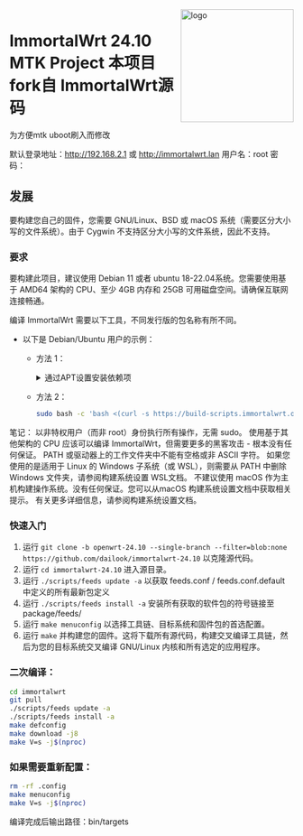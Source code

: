 <img src="https://avatars.githubusercontent.com/u/53193414?s=200&v=4" alt="logo" width="200" height="200" align="right">

# ImmortalWrt 24.10 MTK Project   本项目fork自 ImmortalWrt源码

为方便mtk uboot刷入而修改

默认登录地址：http://192.168.2.1 或 http://immortalwrt.lan  用户名：root  密码：

## 发展
要构建您自己的固件，您需要 GNU/Linux、BSD 或 macOS 系统（需要区分大小写的文件系统）。由于 Cygwin 不支持区分大小写的文件系统，因此不支持。

  ### 要求
  要构建此项目，建议使用 Debian 11 或者 ubuntu 18-22.04系统。您需要使用基于 AMD64 架构的 CPU、至少 4GB 内存和 25GB 可用磁盘空间。请确保互联网连接畅通。

  编译 ImmortalWrt 需要以下工具，不同发行版的包名称有所不同。

  - 以下是 Debian/Ubuntu 用户的示例：<br/>
    - 方法 1：
      <details>
        <summary>通过APT设置安装依赖项</summary>

        ```bash
        sudo apt update -y
        sudo apt full-upgrade -y
        sudo apt install -y ack antlr3 asciidoc autoconf automake autopoint binutils bison build-essential \
          bzip2 ccache clang cmake cpio curl device-tree-compiler ecj fastjar flex gawk gettext gcc-multilib \
          g++-multilib git gnutls-dev gperf haveged help2man intltool lib32gcc-s1 libc6-dev-i386 libelf-dev \
          libglib2.0-dev libgmp3-dev libltdl-dev libmpc-dev libmpfr-dev libncurses-dev libpython3-dev \
          libreadline-dev libssl-dev libtool libyaml-dev libz-dev lld llvm lrzsz mkisofs msmtp nano \
          ninja-build p7zip p7zip-full patch pkgconf python3 python3-pip python3-ply python3-docutils \
          python3-pyelftools qemu-utils re2c rsync scons squashfs-tools subversion swig texinfo uglifyjs \
          upx-ucl unzip vim wget xmlto xxd zlib1g-dev zstd
        ```
      </details>
    - 方法 2：
      ```bash
      sudo bash -c 'bash <(curl -s https://build-scripts.immortalwrt.org/init_build_environment.sh)'
      ```

  笔记：
    以非特权用户（而非 root）身份执行所有操作，无需 sudo。
    使用基于其他架构的 CPU 应该可以编译 ImmortalWrt，但需要更多的黑客攻击 - 根本没有任何保证。
    PATH 或驱动器上的工作文件夹中不能有空格或非 ASCII 字符。
    如果您使用的是适用于 Linux 的 Windows 子系统（或 WSL），则需要从 PATH 中删除 Windows 文件夹，请参阅构建系统设置 WSL文档。
    不建议使用 macOS 作为主机构建操作系统。没有任何保证。您可以从macOS 构建系统设置文档中获取相关提示。
    有关更多详细信息，请参阅构建系统设置文档。

  ### 快速入门
  1. 运行 `git clone -b openwrt-24.10 --single-branch --filter=blob:none https://github.com/dailook/immortalwrt-24.10` 以克隆源代码。
  2. 运行 `cd immortalwrt-24.10` 进入源目录。
  3. 运行 `./scripts/feeds update -a` 以获取 feeds.conf / feeds.conf.default 中定义的所有最新包定义
  4. 运行 `./scripts/feeds install -a` 安装所有获取的软件包的符号链接至 package/feeds/
  5. 运行 `make menuconfig` 以选择工具链、目标系统和固件包的首选配置。
  6. 运行 `make` 并构建您的固件。这将下载所有源代码，构建交叉编译工具链，然后为您的目标系统交叉编译 GNU/Linux 内核和所有选定的应用程序。

  ### 二次编译：
  
  ```bash
  cd immortalwrt  
  git pull
  ./scripts/feeds update -a
  ./scripts/feeds install -a
  make defconfig
  make download -j8
  make V=s -j$(nproc)
  ```
 
  ### 如果需要重新配置：
  
  ```bash
  rm -rf .config
  make menuconfig
  make V=s -j$(nproc)
  ```

编译完成后输出路径：bin/targets
